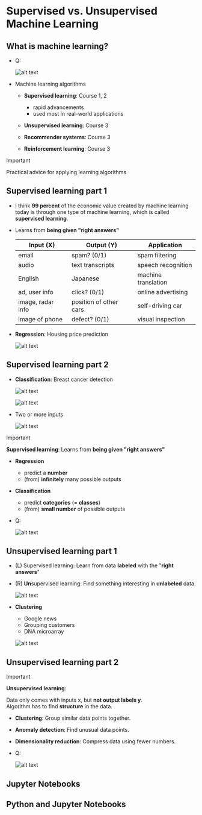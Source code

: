 # Supervised vs. Unsupervised Machine Learning

## What is machine learning?

- Q:

  ![alt text](resources/questions/01.png)

- Machine learning algorithms

  - **Supervised learning**: Course 1, 2

    - rapid advancements
    - used most in real-world applications

  - **Unsupervised learning**: Course 3
  - **Recommender systems**: Course 3
  - **Reinforcement learning**: Course 3

> [!IMPORTANT]
>
> Practical advice for applying learning algorithms

## Supervised learning part 1

- I think **99 percent** of the economic value created by machine learning today is through one type of machine learning, which is called **supervised learning**.

- Learns from **being given "right answers"**

  | Input (X)         | Output (Y)             | Application         |
  | ----------------- | ---------------------- | ------------------- |
  | email             | spam? (0/1)            | spam filtering      |
  | audio             | text transcripts       | speech recognition  |
  | English           | Japanese               | machine translation |
  | ad, user info     | click? (0/1)           | online advertising  |
  | image, radar info | position of other cars | self-driving car    |
  | image of phone    | defect? (0/1)          | visual inspection   |

- **Regression**: Housing price prediction

  ![alt text](resources/notes/01.jpg)

## Supervised learning part 2

- **Classification**: Breast cancer detection

  ![alt text](resources/notes/02.jpg)

  ![alt text](resources/notes/03.jpg)

- Two or more inputs

  ![alt text](resources/notes/04.jpg)

> [!IMPORTANT]
>
> **Supervised learning**: Learns from **being given "right answers"**
>
> - **Regression**
>
>   - predict a **number**
>   - (from) **infinitely** many possible outputs
>
> - **Classification**
>
>   - predict **categories** (= **classes**)
>   - (from) **small number** of possible outputs

- Q:

  ![alt text](resources/questions/02.png)

## Unsupervised learning part 1

- (L) Supervised learning: Learn from data **labeled** with the "**right answers**"

- (R) **Un**supervised learning: Find something interesting in **unlabeled** data.

  ![alt text](resources/notes/05.jpg)

- **Clustering**

  - Google news
  - Grouping customers
  - DNA microarray

  ![alt text](resources/notes/06.jpg)

## Unsupervised learning part 2

> [!IMPORTANT]
>
> **Unsupervised learning**:
>
> Data only comes with inputs x, but **not output labels y**.  
> Algorithm has to find **structure** in the data.
>
> - **Clustering**: Group similar data points together.
>
> - **Anomaly detection**: Find unusual data points.
>
> - **Dimensionality reduction**: Compress data using fewer numbers.

- Q:

  ![alt text](resources/questions/03.png)

## Jupyter Notebooks

## Python and Jupyter Notebooks
